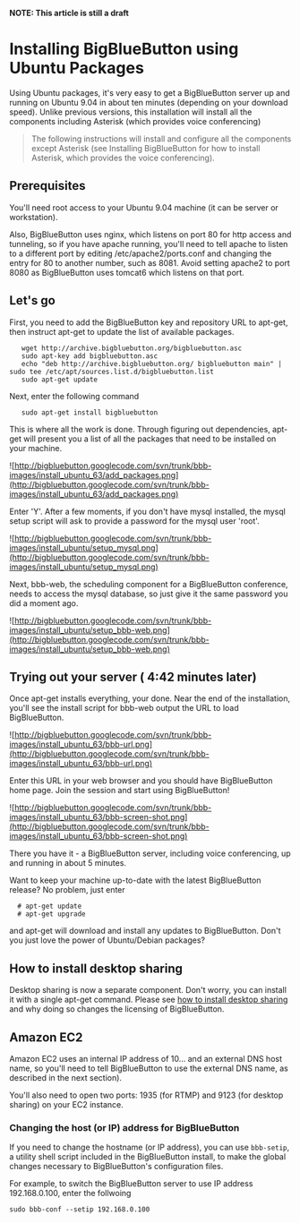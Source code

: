 **NOTE: This article is still a draft**

# Installing BigBlueButton using Ubuntu Packages #

Using Ubuntu packages, it's very easy to get a  BigBlueButton server up and running on Ubuntu 9.04 in about ten minutes (depending on your download speed). Unlike previous versions, this installation will install all the components including Asterisk (which provides voice conferencing)

> The following instructions will install and configure all the components except Asterisk (see Installing BigBlueButton for how to install Asterisk, which provides the voice conferencing).

## Prerequisites ##

You'll need root access to your Ubuntu 9.04 machine (it can be server or workstation).

Also,  BigBlueButton uses nginx, which listens on port 80 for http access and tunneling, so if you have apache running, you'll need to tell apache to listen to a different port by editing /etc/apache2/ports.conf and changing the entry for 80 to another number, such as 8081.  Avoid setting apache2 to port 8080 as  BigBlueButton uses tomcat6 which listens on that port.

## Let's go ##

First, you need to add the  BigBlueButton key and repository URL to apt-get, then instruct apt-get to update the list of available packages.

```
   wget http://archive.bigbluebutton.org/bigbluebutton.asc 
   sudo apt-key add bigbluebutton.asc 
   echo "deb http://archive.bigbluebutton.org/ bigbluebutton main" | sudo tee /etc/apt/sources.list.d/bigbluebutton.list
   sudo apt-get update 
```

Next, enter the following command

```
   sudo apt-get install bigbluebutton 
```

This is where all the work is done.  Through figuring out dependencies, apt-get will present you a list of all the packages that need to be installed on your machine.


![http://bigbluebutton.googlecode.com/svn/trunk/bbb-images/install_ubuntu_63/add_packages.png](http://bigbluebutton.googlecode.com/svn/trunk/bbb-images/install_ubuntu_63/add_packages.png)

Enter 'Y'.  After a few moments, if you don't have mysql installed, the mysql setup script will ask to provide a password for the mysql user 'root'.

![http://bigbluebutton.googlecode.com/svn/trunk/bbb-images/install_ubuntu/setup_mysql.png](http://bigbluebutton.googlecode.com/svn/trunk/bbb-images/install_ubuntu/setup_mysql.png)

Next, bbb-web, the scheduling component for a  BigBlueButton conference, needs to access the mysql database, so just give it the same password you did a moment ago.

![http://bigbluebutton.googlecode.com/svn/trunk/bbb-images/install_ubuntu/setup_bbb-web.png](http://bigbluebutton.googlecode.com/svn/trunk/bbb-images/install_ubuntu/setup_bbb-web.png)

## Trying out your server ( 4:42 minutes later) ##

Once apt-get installs everything, your done.  Near the end of the installation, you'll see the install script for bbb-web output the URL to load  BigBlueButton.

![http://bigbluebutton.googlecode.com/svn/trunk/bbb-images/install_ubuntu_63/bbb-url.png](http://bigbluebutton.googlecode.com/svn/trunk/bbb-images/install_ubuntu_63/bbb-url.png)

Enter this URL in your web browser and you should have  BigBlueButton home page. Join the session and start using  BigBlueButton!

![http://bigbluebutton.googlecode.com/svn/trunk/bbb-images/install_ubuntu_63/bbb-screen-shot.png](http://bigbluebutton.googlecode.com/svn/trunk/bbb-images/install_ubuntu_63/bbb-screen-shot.png)

There you have it -  a  BigBlueButton server, including voice conferencing, up and running in about 5 minutes.

Want to keep your machine up-to-date with the latest  BigBlueButton release?  No problem, just enter

```
  # apt-get update
  # apt-get upgrade
```

and apt-get will download and install any updates to  BigBlueButton.  Don't you just love the power of Ubuntu/Debian packages?

## How to install desktop sharing ##
Desktop sharing is now a separate component.  Don't worry, you can install it with a single apt-get command. Please see [how to install desktop sharing](http://code.google.com/p/bigbluebutton/wiki/InstallingDesktopSharing) and why doing so changes the licensing of BigBlueButton.

## Amazon EC2 ##

Amazon EC2 uses an internal IP address of 10... and an external DNS host name, so you'll need to tell  BigBlueButton to use the external DNS name, as described in the next section).

You'll also need to open two ports: 1935 (for RTMP) and 9123 (for desktop sharing) on your EC2 instance.

### Changing the host (or IP) address for  BigBlueButton ###
If you need to change the hostname (or IP address), you can use `bbb-setip`, a utility shell script included in the  BigBlueButton install, to make the global changes necessary to  BigBlueButton's configuration files.

For example, to switch the  BigBlueButton server to use IP address 192.168.0.100, enter the follwoing

```
sudo bbb-conf --setip 192.168.0.100
```